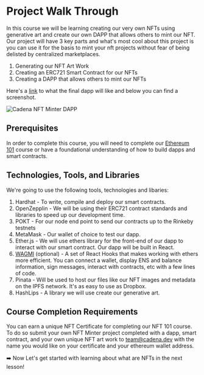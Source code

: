 
# Project Walk Through 

In this course we will be learning creating our very own NFTs using generative art and create our own DAPP that allows others to mint our NFT. Our project will have 3 key parts and what's most cool about this project is you can use it for the basis to mint your nft projects without fear of being delisted by centralized marketplaces.

1. Generating our NFT Art Work
2. Creating an ERC721 Smart Contract for our NFTs
3. Creating a DAPP that allows others to mint our NFTs

Here's a [link](https://cadena-minter.vercel.app/) to what the final dapp will like and below you can find a screenshot.

![Cadena NFT Minter DAPP](https://cadena.dev/wp-content/uploads/2022/06/cadena-dapp-rz.png)

## Prerequisites 
In order to complete this course, you will need to complete our [Ethereum 101](https://app.cadena.dev/course/ethereum-101/ZHjzLozd3mCsAcgMfeHE) course or have a foundational understanding of how to build dapps and smart contracts. 

## Technologies, Tools, and Libraries

We're going to use the following tools, technologies and libaries: 

1. Hardhat - To write, compile and deploy our smart contracts.
2. OpenZepplin - We will be using their ERC721 contract standards and libraries to speed up our development time.
3. POKT - For our node end point to send our contracts up to the Rinkeby testnets
4. MetaMask - Our wallet of choice to test our dapp.
5. Ether.js - We will use ethers library for the front-end of our dapp to interact with our smart contract. Our dapp will be built in React.
6. [WAGMI](https://wagmi.sh/) (optional) - A set of React Hooks that makes working with ethers more efficient. You can connect a wallet, display ENS and balance information, sign messages, interact with contracts, etc with a few lines of code.
7. Pinata - Will be used to host our files like our NFT images and metadata on the IPFS network. It's as easy to use as Dropbox.
8. HashLips - A library we will use create our generative art.

## Course Completion Requirements

You can earn a unique NFT Certificate for completing our NFT 101 course. To do so submit your own NFT Minter project completed with a dapp, smart contract, and your own unique NFT art work to team@cadena.dev with the name you would like on your certificate and your ethereum wallet address.

 ➡️ Now Let's get started with learning about what are NFTs in the next lesson!





















